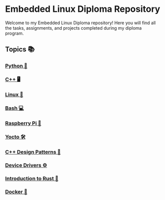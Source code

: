 # Embedded Linux Diploma Repository

Welcome to my Embedded Linux Diploma repository! Here you will find all the tasks, assignments, and projects completed during my diploma program. 

## Topics 📚

### [Python 🐍](python/)

### [C++ 🖥️](cpp/)

### [Linux 🐧](linux/)

### [Bash 💻](bash/)

### [Raspberry Pi 🍓](raspberry-pi/)

### [Yocto 🛠️](yocto/)

### [C++ Design Patterns 🎨](cpp-design-patterns/)

### [Device Drivers ⚙️](device-drivers/)

### [Introduction to Rust 🦀](rust/)

### [Docker 🐳](docker/)
